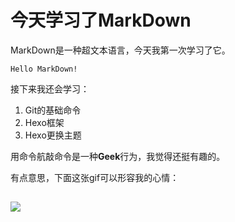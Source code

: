 # **今天学习了MarkDown**
MarkDown是一种超文本语言，今天我第一次学习了它。

```
Hello MarkDown!
```

接下来我还会学习：

1. Git的基础命令
1. Hexo框架
1. Hexo更换主题

用命令航敲命令是一种**Geek**行为，我觉得还挺有趣的。



有点意思，下面这张gif可以形容我的心情：
## ![](https://qgt-style.oss-cn-hangzhou.aliyuncs.com/newcoursep4/g1/g1-2-2/tenor.gif)
